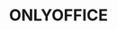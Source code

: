 ---
description: "ONLYOFFICE is an open-source project with the focus on advanced and\
  \ secure document processing. It offers a powerful office suite that comprises online\
  \ editors for text documents, spreadsheets and presentations compatible with OOXML,\
  \ ODF and other popular file formats. \r\nWith over 7 million users worldwide, ONLYOFFICE\
  \ is a proven innovator in the online office business. Built on a cutting-edge technology,\
  \ it provides users with a vast range of editing tools and collaborative features\
  \ ensuring greater team workflow and seamless work with complex formatting and objects.\
  \ \r\nONLYOFFICE Docs can be integrated with other open-source services and platforms,\
  \ as well as developers can extend the functionality of their own solutions.\r\n\
  Besides, ONLYOFFICE provides a collaboration platform with multiple productivity\
  \ tools such as document and project management, mail, CRM, calendars, chat, etc.\
  \ released under the Apache 2.0 license."
layout: stand
logo: stands/onlyoffice/logo.png
new_this_year: "In 2020, we made lots of useful enhancements in all ONLYOFFICE solutions.\
  \ \r\nFor more efficient collaboration, we implemented a new access permission -\
  \ Custom filter that allows hiding the data you don\u2019t want to show before sharing\
  \ your spreadsheet. Besides, Sheet View allows creating a filter that only changes\
  \ your view of the data, without affecting your collaborators.\r\nWith document\
  \ comparison, you are now able to quickly compare two docs and see differences between\
  \ them with revision marks, accept/reject/merge the changes.\r\nIn ONLYOFFICE Docs,\
  \ you will find new productivity features such as Pivot tables, conditional formatting\
  \ for viewing, mirror and gutter margins, slicers for formatted tables, endnotes\
  \ and cross-references, new plugins Zotero, Mendeley, Autocomplete, Telegram, HTML,\
  \ Word Count, Typograph, and much more.\r\nTo make ONLYOFFICE more secure, we added\
  \ storage encryption at rest and introduced Private Rooms, protected workplaces\
  \ where every symbol you type is encrypted using the unbreakable AES-256 algorithm,\
  \ even if you are co-editing documents with your teammates in real-time. For now,\
  \ it\u2019s the first version of ONLYOFFICE Private Rooms and we\u2019re planning\
  \ to further develop and improve it.\r\nWe presented ONLYOFFICE Groups released\
  \ under Apache 2.0 what allows modifying and distributing it without limitations.\
  \ It can be easily deployed in a few steps and integrated into any product ecosystem.\
  \ This makes ONLYOFFICE Groups an ideal solution for hosting providers who would\
  \ like to bring their customers the most complete in-browser collaboration platform.\r\
  \nAlong with multiple enhancements for the existing integrations, especially with\
  \ Nextcloud and ownCloud, the last year brought new connectors that allow integrating\
  \ ONLYOFFICE Docs with other platforms, namely for HumHub, Plone, and Nuxeo. \r\n\
  We\u2019re now working on multi-functional forms. And we don't talk about these\
  \ simple forms for making polls. Instead, we are creating a tool for working with\
  \ complex online documents that will allow quickly building any document template."
showcase: "2020 has been a challenging year for many of us. The pandemic spread sped\
  \ up the transition to remote work. And we at ONLYOFFICE understand how important\
  \ it is to combine our \u201Copen-source efforts\u201D to help distributed teams\
  \ all over the world stay connected and productive. Our goal is to make secure and\
  \ reliable open-source software available for everybody. \r\nCome join us and learn\
  \ about: \r\nONLYOFFICE Docs - powerful online editors for text documents, spreadsheets,\
  \ and presentations that can be used within any sync&share and DMS service or integrated\
  \ into your own solution (AGPL v.3).\r\nONLYOFFICE Groups - online collaboration\
  \ platform which comprises tools for managing documents, projects, customers, and\
  \ emails along with the admin panel for platform configuration (Apache 2.0).\r\n\
  ONLYOFFICE Workspace - a complete self-hosted solution for team management and collaboration\
  \ which includes ONLYOFFICE Docs, Groups, Mail Server and Talk."
themes:
- Office suites and productivity
title: ONLYOFFICE
website: https://www.onlyoffice.com/
---